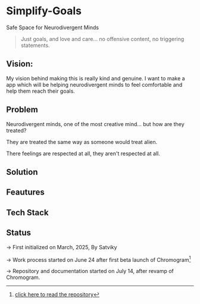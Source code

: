 # Simplify-Goals
Safe Space for Neurodivergent Minds

> Just goals, and love and care... no offensive content, no triggering statements.


## Vision:
My vision behind making this is really kind and genuine. I want to make a app which will be helping neurodivergent minds to feel comfortable and help them reach their goals.

## Problem
Neurodivergent minds, one of the most creative mind... but how are they treated? 

They are treated the same way as someone would treat alien. 

There feelings are respected at all, they aren't respected at all.

## Solution


## Feautures

## Tech Stack

## Status


-> First initialized on March, 2025, By Satviky

-> Work process started on June 24 after first beta launch of Chromogram[^1]

-> Repository and documentation started on July 14, after revamp of Chromogram.


[^1]: [click here to read the repository](https://github.com/Satviky/Chromogram)
